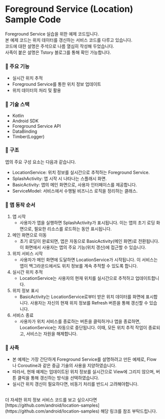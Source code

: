 # Foreground Service (Location) Sample Code

Foreground Service 실습을 위한 예제 코드입니다.<br>
본 예제 코드는 위치 데이터를 갱신하는 서비스 코드를 다루고 있습니다.<br>
코드에 대한 설명은 주석으로 나름 열심히 작성해 두었습니다.<br>
사족이 붙은 설명은 Tstory 블로그를 통해 확인 가능합니다.


### 👀 주요 기능

- 실시간 위치 추적
- Foreground Service를 통한 위치 정보 업데이트
- 위치 데이터의 처리 및 활용

### 👀 기술 스택

- Kotlin
- Android SDK
- Foreground Service API
- DataBinding
- Timber(Logger)

### 👀 구조

앱의 주요 구성 요소는 다음과 같습니다.

- LocationService: 위치 정보를 실시간으로 추적하는 Foreground Service.
- SplashActivity: 앱 시작 시 나타나는 스플래시 화면.
- BasicActivity: 앱의 메인 화면으로, 사용자 인터페이스를 제공합니다.
- ServiceModel: 서비스에서 수행될 비즈니스 로직을 정리하는 클래스.

### 👀 앱 동작 순서

1. 앱 시작
    - 사용자가 앱을 실행하면 SplashActivity가 표시됩니다. 이는 앱의 초기 로딩 화면으로, 필요한 리소스를 로드하는 동안 표시됩니다.
2. 메인 화면으로 이동
    - 초기 로딩이 완료되면, 앱은 자동으로 BasicActivity(메인 화면)로 전환됩니다. 이 화면에서 사용자는 앱의 주요 기능(위치 갱신)에 접근할 수 있습니다.
3. 위치 서비스 시작
    - 사용자가 메인 화면에 도달하면 LocationService가 시작됩니다. 이 서비스는 앱이 백그라운드에서도 위치 정보를 계속 추적할 수 있도록 합니다.
4. 실시간 위치 추적
    - LocationService는 사용자의 현재 위치를 실시간으로 추적하고 업데이트합니다.
5. 위치 정보 표시
    - BasicActivity는 LocationService로부터 받은 위치 데이터를 화면에 표시합니다. 사용자는 자신의 현재 위치 정보를 Refresh 버튼을 통해 갱신할
      수 있습니다.
6. 서비스 종료
    - 사용자가 위치 서비스를 종료하는 버튼을 클릭하거나 앱을 종료하면, LocationService는 자동으로 중단됩니다. 이때, 모든 위치 추적 작업이 종료되고, 서비스는
      자원을 해제합니다.

### 👀 사족

- 본 예제는 가장 간단하게 Foreground Service를 설명하려고 만든 예제로, Flow나 Coroutine과 같은 중급 기술의 사용을 지양하였습니다.
- 따라서, 현재 예제는 업데이트된 위치 정보를 실시간으로 View에 그리지 않으며, 버튼 클릭을 통해 갱신하는 방식을 선택하였습니다.
- 실시간 위치 갱신이 필요하다면, 비동기 처리를 반드시 고려해야합니다.

<br>
더 자세한 위치 정보 서비스 코드를 보고
싶으시다면 [https://github.com/android/location-samples](https://github.com/android/location-samples) 해당
링크를 참조 부탁드립니다.

